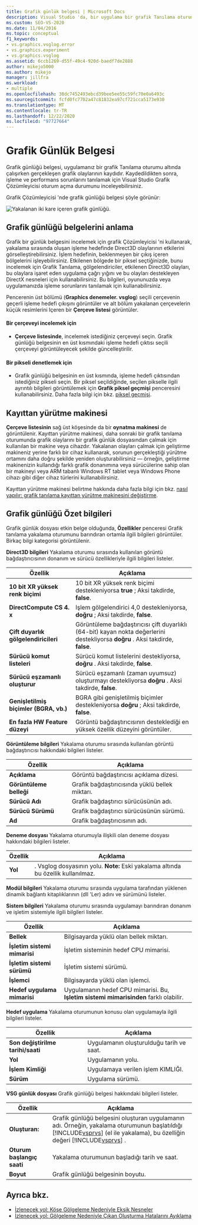 ```yaml
---
title: Grafik günlük belgesi | Microsoft Docs
description: Visual Studio 'da, bir uygulama bir grafik Tanılama oturumu altında çalışırken gerçekleşen grafik olaylarını kaydeden grafik günlüğü belgesini anlayın.
ms.custom: SEO-VS-2020
ms.date: 11/04/2016
ms.topic: conceptual
f1_keywords:
- vs.graphics.vsglog.error
- vs.graphics.experiment
- vs.graphics.vsglog
ms.assetid: 6ccb1269-d55f-49c4-920d-baedf7de2888
author: mikejo5000
ms.author: mikejo
manager: jillfra
ms.workload:
- multiple
ms.openlocfilehash: 38dc7452493ebcd39bee5ee55c59fc70e0a6493c
ms.sourcegitcommit: fcfd0fc7702a47c81832ea97cf721cca5173e930
ms.translationtype: MT
ms.contentlocale: tr-TR
ms.lasthandoff: 12/22/2020
ms.locfileid: "97727664"
---
```

# <a name="graphics-log-document"></a>Grafik Günlük Belgesi
Grafik günlüğü belgesi, uygulamanız bir grafik Tanılama oturumu altında çalışırken gerçekleşen grafik olaylarının kaydıdır. Kaydedildikten sonra, işleme ve performans sorunlarını tanılamak için Visual Studio Grafik Çözümleyicisi oturum açma durumunu inceleyebilirsiniz.

 Grafik Çözümleyicisi 'nde grafik günlüğü belgesi şöyle görünür:

 ![Yakalanan iki kare içeren grafik günlüğü.](media/gfx_diag_demo_graphics_log_orientation.png "gfx_diag_demo_graphics_log_orientation")

## <a name="understanding-graphics-log-documents"></a>Grafik günlüğü belgelerini anlama
 Grafik bir günlük belgesini incelemek için grafik Çözümleyicisi 'ni kullanarak, yakalama sırasında oluşan işleme hedefinde Direct3D olaylarının etkilerini görselleştirebilirsiniz. İşlem hedefinin, beklenmeyen bir çıkış içeren bölgelerini işleyebilirsiniz. Etkilenen bölgede bir piksel seçtiğinizde, bunu incelemek için Grafik Tanılama, gölgelendiriciler, etkilenen Direct3D olayları, bu olaylara işaret eden uygulama çağrı yığını ve bu olayları destekleyen DirectX nesneleri için kullanabilirsiniz. Bu bilgileri, oyununuzda veya uygulamanızda işleme sorunlarını tanılamak için kullanabilirsiniz.

 Pencerenin üst bölümü (**Graphics denemeler. vsglog**) seçili çerçevenin geçerli işleme hedefi çıkışını görüntüler ve alt bölüm yakalanan çerçevelerin küçük resimlerini Içeren bir **Çerçeve listesi** görüntüler.

#### <a name="to-inspect-a-frame"></a>Bir çerçeveyi incelemek için

- **Çerçeve listesinde**, incelemek istediğiniz çerçeveyi seçin. Grafik günlüğü belgesinin en üst kısmındaki işleme hedefi çıktısı seçili çerçeveyi görüntüleyecek şekilde güncelleştirilir.

#### <a name="to-inspect-a-pixel"></a>Bir pikseli denetlemek için

- Grafik günlüğü belgesinin en üst kısmında, işleme hedefi çıktısından istediğiniz pikseli seçin. Bir piksel seçildiğinde, seçilen pikselle ilgili ayrıntılı bilgileri görüntülemek için **Grafik piksel geçmişi** penceresini kullanabilirsiniz. Daha fazla bilgi için bkz. [piksel geçmişi](graphics-pixel-history.md).

## <a name="playback-machine"></a>Kayıttan yürütme makinesi
 **Çerçeve listesinin** sağ üst köşesinde da bir **oynatma makinesi** de görüntülenir. Kayıttan yürütme makinesi, daha sonraki bir grafik tanılama oturumunda grafik olaylarını bir grafik günlük dosyasından çalmak için kullanılan bir makine veya cihazdır. Yakalanan olayları çalmak için geliştirme makineniz yerine farklı bir cihaz kullanarak, sorunun gerçekleştiği yürütme ortamını daha doğru şekilde yeniden oluşturabilirsiniz — örneğin, geliştirme makinenizin kullandığı farklı grafik donanımına veya sürücülerine sahip olan bir makineyi veya ARM tabanlı Windows RT tablet veya Windows Phone cihazı gibi diğer cihaz türlerini kullanabilirsiniz.

 Kayıttan yürütme makinesi belirtme hakkında daha fazla bilgi için bkz. [nasıl yapılır: grafik tanılama kayıttan yürütme makinesini değiştirme](how-to-change-the-graphics-diagnostics-playback-machine.md).

## <a name="graphics-log-summary-information"></a>Grafik günlüğü Özet bilgileri
 Grafik günlük dosyası etkin belge olduğunda, **Özellikler** penceresi Grafik tanılama yakalama oturumunu barındıran ortamla ilgili bilgileri görüntüler. Birkaç bilgi kategorisi görüntülenir.

 **Direct3D bilgileri** Yakalama oturumu sırasında kullanılan görüntü bağdaştırıcısının donanım ve sürücü özellikleriyle ilgili bilgileri listeler.

|Özellik|Açıklama|
|--------------|-----------------|
|**10 bit XR yüksek renk biçimi**|10 bit XR yüksek renk biçimi destekleniyorsa **true** ; Aksi takdirde, **false**.|
|**DirectCompute CS 4. x**|Işlem gölgelendirici 4,0 destekleniyorsa, **doğru** ; Aksi takdirde, **false**.|
|**Çift duyarlık gölgelendiricileri**|Görüntüleme bağdaştırıcısı çift duyarlıklı (64-bit) kayan nokta değerlerini destekliyorsa **doğru** . Aksi takdirde, **false**.|
|**Sürücü komut listeleri**|Sürücü komut listelerini destekliyorsa, **doğru** . Aksi takdirde, **false**.|
|**Sürücü eşzamanlı oluşturur**|Sürücü eşzamanlı (zaman uyumsuz) oluşturmayı destekliyorsa **doğru** . Aksi takdirde, **false**.|
|**Genişletilmiş biçimler (BGRA, vb.)**|BGRA gibi genişletilmiş biçimler destekleniyorsa **doğru** ; Aksi takdirde, **false**.|
|**En fazla HW Feature düzeyi**|Görüntü bağdaştırıcısının desteklediği en yüksek özellik düzeyini görüntüler.|

 **Görüntüleme bilgileri** Yakalama oturumu sırasında kullanılan görüntü bağdaştırıcısı hakkındaki bilgileri listeler.

|Özellik|Açıklama|
|--------------|-----------------|
|**Açıklama**|Görüntü bağdaştırıcısı açıklama dizesi.|
|**Görüntüleme belleği**|Grafik bağdaştırıcısında yüklü bellek miktarı.|
|**Sürücü Adı**|Grafik bağdaştırıcı sürücüsünün adı.|
|**Sürücü Sürümü**|Grafik bağdaştırıcı sürücüsünün sürümü.|
|**Ad**|Grafik bağdaştırıcısının adı.|

 **Deneme dosyası** Yakalama oturumuyla ilişkili olan deneme dosyası hakkındaki bilgileri listeler.

|Özellik|Açıklama|
|--------------|-----------------|
|**Yol**|. Vsglog dosyasının yolu. **Note:**  Eski yakalama altında bu özellik kullanılmaz.|

 **Modül bilgileri** Yakalama oturumu sırasında uygulama tarafından yüklenen dinamik bağlantı kitaplıklarının (dll 'Ler) adını ve sürümünü listeler.

 **Sistem bilgileri** Yakalama oturumu sırasında uygulamayı barındıran donanım ve işletim sistemiyle ilgili bilgileri listeler.

|Özellik|Açıklama|
|--------------|-----------------|
|**Bellek**|Bilgisayarda yüklü olan bellek miktarı.|
|**İşletim sistemi mimarisi**|İşletim sisteminin hedef CPU mimarisi.|
|**İşletim sistemi sürümü**|İşletim sistemi sürümü.|
|**İşlemci**|Bilgisayarda yüklü olan işlemci.|
|**Hedef uygulama mimarisi**|Uygulamanın hedef CPU mimarisi. Bu, **Işletim sistemi mimarisinden** farklı olabilir.|

 **Hedef uygulama** Yakalama oturumunun konusu olan uygulamayla ilgili bilgileri listeler.

|Özellik|Açıklama|
|--------------|-----------------|
|**Son değiştirilme tarihi/saati**|Uygulamanın oluşturulduğu tarih ve saat.|
|**Yol**|Uygulamanın yolu.|
|**İşlem Kimliği**|Uygulamaya verilen işlem KIMLIĞI.|
|**Sürüm**|Uygulama sürümü.|

 **VSG günlük dosyası** Grafik günlüğü belgesi hakkındaki bilgileri listeler.

| Özellik | Açıklama |
|------------------------| - |
| **Oluşturan:** | Grafik günlüğü belgesini oluşturan uygulamanın adı. Örneğin, yakalama oturumunun başlatıldığı [!INCLUDE[vsprvs](../../code-quality/includes/vsprvs_md.md)] (el ile yakalama), bu özelliğin değeri [!INCLUDE[vsprvs](../../code-quality/includes/vsprvs_md.md)] . |
| **Oturum başlangıç saati** | Yakalama oturumunun başladığı tarih ve saat. |
| **Boyut** | Grafik günlüğü belgesinin boyutu. |

## <a name="see-also"></a>Ayrıca bkz.
- [İzlenecek yol: Köşe Gölgeleme Nedeniyle Eksik Nesneler](walkthrough-missing-objects-due-to-vertex-shading.md)
- [İzlenecek yol: Gölgeleme Nedeniyle Çıkan Oluşturma Hatalarını Ayıklama](walkthrough-debugging-rendering-errors-due-to-shading.md)